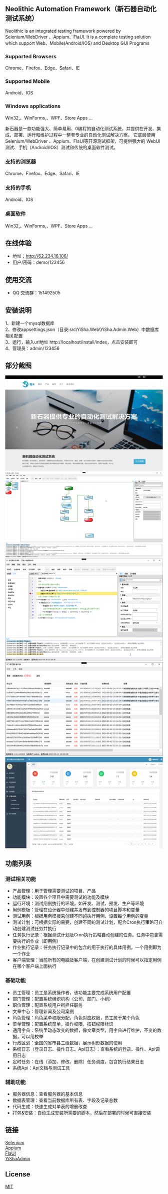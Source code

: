 ## Neolithic Automation Framework（新石器自动化测试系统）
Neolithic  is an integrated testing framework powered by Selenium/WebDriver 、Appium、FlaUI.  It is a complete testing solution which support Web、Mobile(Android/IOS) and Desktop GUI Programs  
### Supported   Browsers  
Chrome、Firefox、Edge、Safari、IE  
### Supported Mobile  
Android、IOS  
### Windows applications   
Win32,、WinForms,、WPF、Store Apps ...  

新石器是一款功能强大、简单易用、0编程的自动化测试系统，并提供在开发、集成、部署、运行和维护过程中一整套专业的自动化测试解决方案。
它底层使用Selenium/WebDriver 、Appium、FlaUI等开源测试框架，可提供强大的 WebUI测试、手机（Android/IOS）测试和传统的桌面软件测试。
### 支持的浏览器  
Chrome、Firefox、Edge、Safari、IE  
### 支持的手机 
Android、IOS  
### 桌面软件 
Win32,、WinForms,、WPF、Store Apps ...  



## 在线体验
- 地址：http://62.234.16.106/  
- 用户/密码：demo/123456

## 使用交流
- QQ 交流群：151492505  

## 安装说明
1、新建一个mysql数据库  
2、修改appsettings.json（目录:src\YiSha.Web\YiSha.Admin.Web）中数据库相关配置  
3、运行，输入url地址 http://localhost/install/index，点击安装即可  
4、管理员：admin/123456 

## 部分截图
![输入图片说明](screenshots/home.png)
![输入图片说明](screenshots/studio.png)
![输入图片说明](screenshots/execution.png)
![输入图片说明](screenshots/client.png)
![输入图片说明](screenshots/control.png)  

## 功能列表
### 测试相关功能
- 产品管理：用于管理需要测试的项目、产品
- 功能模块：设置各个项目中需要测试的功能及模块
- 运行环境：测试用例执行的环境，如开发、测试、预发、生产等环境
- 用例模板：管理在设计器中创建并发布到控制器的项目脚本和变量
- 测试用例：根据用例模板来创建不同的执行用例、设置每个用例的变量
- 测试计划：可根据实际的需要，创建不同的测试计划，配合Cron执行策略可自动创建测试任务并执行
- 任务执行记录：根据测试计划及Cron执行策略自动创建的任务。任务中包含需要执行的作业（即用例）
- 作业执行记录：任务执行记录中的包含的用于执行的具体用例。一个用例即为一个作业
- 客户端管理：当前所有的电脑及客户端，在创建测试计划的时候可以指定用例在哪个客户端上面执行

### 基础功能
- 员工管理：员工是系统操作者，该功能主要完成系统用户配置
- 部门管理：配置系统组织机构（公司、部门、小组）
- 职位管理：配置系统用户所担任职务
- 文章中心：管理新闻及公司案例
- 角色管理：角色菜单权限分配，角色对应权限，员工属于某个角色
- 菜单管理：配置系统菜单，操作权限，按钮权限标识
- 通用字典：系统里动态改变的数据，像文章类型，用字典进行维护，不变的数据，可以用枚举
- 行政区划：全国的省市县三级数据，展示树形数据的使用
- 系统日志（登录日志、操作日志、Api日志）：查看系统的登录、操作、Api调用日志
- 定时任务：在线（添加、修改、删除）任务调度，包含执行结果日志
- 系统Api：Api文档与测试工具

### 辅助功能
- 服务器信息：查看服务器的基本信息
- 数据表管理：查看当前数据库所有表、字段及记录总数
- 代码生成：快速生成对单表的增删改查
- 打包&安装：自动生成安装所需要的脚本，然后在部署的时候可直接安装

## 链接
[Selenium](https://github.com/SeleniumHQ/selenium)  
[Appium](https://github.com/appium/appium)  
[FlaUI](https://github.com/FlaUI/FlaUI)  
[YiShaAdmin](https://github.com/liukuo362573/YiShaAdmin)


## License
[MIT](https://github.com/lilin0415/SmartUI.Admin/blob/master/LICENSE)  
